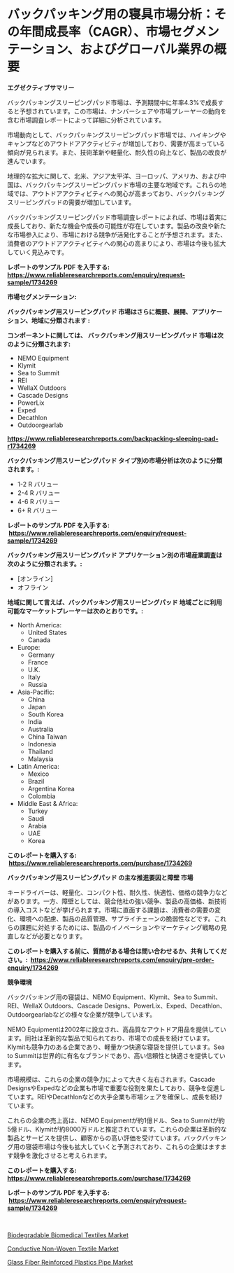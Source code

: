 <p><h1>バックパッキング用の寝具市場分析：その年間成長率（CAGR）、市場セグメンテーション、およびグローバル業界の概要</h1></p><p><strong>エグゼクティブサマリー</strong></p>
<p><p>バックパッキングスリーピングパッド市場は、予測期間中に年率4.3%で成長すると予想されています。この市場は、ナンバーシェアや市場プレーヤーの動向を含む市場調査レポートによって詳細に分析されています。</p><p>市場動向として、バックパッキングスリーピングパッド市場では、ハイキングやキャンプなどのアウトドアアクティビティが増加しており、需要が高まっている傾向が見られます。また、技術革新や軽量化、耐久性の向上など、製品の改良が進んでいます。</p><p>地理的な拡大に関して、北米、アジア太平洋、ヨーロッパ、アメリカ、および中国は、バックパッキングスリーピングパッド市場の主要な地域です。これらの地域では、アウトドアアクティビティへの関心が高まっており、バックパッキングスリーピングパッドの需要が増加しています。</p><p>バックパッキングスリーピングパッド市場調査レポートによれば、市場は着実に成長しており、新たな機会や成長の可能性が存在しています。製品の改良や新たな市場参入により、市場における競争が活発化することが予想されます。また、消費者のアウトドアアクティビティへの関心の高まりにより、市場は今後も拡大していく見込みです。</p></p>
<p><strong>レポートのサンプル PDF を入手する: <a href="https://www.reliableresearchreports.com/enquiry/request-sample/1734269">https://www.reliableresearchreports.com/enquiry/request-sample/1734269</a></strong></p>
<p><strong>市場セグメンテーション:</strong></p>
<p><strong> バックパッキング用スリーピングパッド 市場はさらに概要、展開、アプリケーション、地域に分類されます :</strong></p>
<p><strong>コンポーネントに関しては、 バックパッキング用スリーピングパッド 市場は次のように分類されます: &nbsp;</strong></p>
<p><ul><li>NEMO Equipment</li><li>Klymit</li><li>Sea to Summit</li><li>REI</li><li>WellaX Outdoors</li><li>Cascade Designs</li><li>PowerLix</li><li>Exped</li><li>Decathlon</li><li>Outdoorgearlab</li></ul></p>
<p><strong><a href="https://www.reliableresearchreports.com/backpacking-sleeping-pad-r1734269">https://www.reliableresearchreports.com/backpacking-sleeping-pad-r1734269</a></strong></p>
<p><strong> バックパッキング用スリーピングパッド タイプ別の市場分析は次のように分類されます。:</strong></p>
<p><ul><li>1-2 R バリュー</li><li>2-4 R バリュー</li><li>4-6 R バリュー</li><li>6+ R バリュー</li></ul></p>
<p><strong>レポートのサンプル PDF を入手する: &nbsp;<a href="https://www.reliableresearchreports.com/enquiry/request-sample/1734269">https://www.reliableresearchreports.com/enquiry/request-sample/1734269</a></strong></p>
<p><strong> バックパッキング用スリーピングパッド アプリケーション別の市場産業調査は次のように分類されます。:</strong></p>
<p><ul><li>[オンライン]</li><li>オフライン</li></ul></p>
<p><strong>地域に関して言えば、バックパッキング用スリーピングパッド 地域ごとに利用可能なマーケットプレーヤーは次のとおりです。:</strong></p>
<p><ul>
    <li>
        North America:
        <ul>
            <li>United States</li>
            <li>Canada</li>
        </ul>
    </li>
    <li>
        Europe:
        <ul>
            <li>Germany</li>
            <li>France</li>
            <li>U.K.</li>
            <li>Italy</li>
            <li>Russia</li>
        </ul>
    </li>
    <li>
        Asia-Pacific:
        <ul>
            <li>China</li>
            <li>Japan</li>
            <li>South Korea</li>
            <li>India</li>
            <li>Australia</li>
            <li>China Taiwan</li>
            <li>Indonesia</li>
            <li>Thailand</li>
            <li>Malaysia</li>
        </ul>
    </li>
    <li>
        Latin America:
        <ul>
            <li>Mexico</li>
            <li>Brazil</li>
            <li>Argentina Korea</li>
            <li>Colombia</li>
        </ul>
    </li>
    <li>
        Middle East & Africa:
        <ul>
            <li>Turkey</li>
            <li>Saudi</li>
            <li>Arabia</li>
            <li>UAE</li>
            <li>Korea</li>
        </ul>
    </li>
    </ul></p>
<p><strong>このレポートを購入する: &nbsp;<a href="https://www.reliableresearchreports.com/purchase/1734269">https://www.reliableresearchreports.com/purchase/1734269</a></strong></p>
<p><strong>バックパッキング用スリーピングパッド の主な推進要因と障壁 市場</strong></p>
<p><p>キードライバーは、軽量化、コンパクト性、耐久性、快適性、価格の競争力などがあります。一方、障壁としては、競合他社の強い競争、製品の高価格、新技術の導入コストなどが挙げられます。市場に直面する課題は、消費者の需要の変化、環境への配慮、製品の品質管理、サプライチェーンの脆弱性などです。これらの課題に対処するためには、製品のイノベーションやマーケティング戦略の見直しなどが必要となります。</p></p>
<p><strong>このレポートを購入する前に、質問がある場合は問い合わせるか、共有してください。:&nbsp; <a href="https://www.reliableresearchreports.com/enquiry/pre-order-enquiry/1734269">https://www.reliableresearchreports.com/enquiry/pre-order-enquiry/1734269</a></strong></p>
<p><strong>競争環境</strong></p>
<p><p>バックパッキング用の寝袋は、NEMO Equipment、Klymit、Sea to Summit、REI、WellaX Outdoors、Cascade Designs、PowerLix、Exped、Decathlon、Outdoorgearlabなどの様々な企業が競争しています。</p><p>NEMO Equipmentは2002年に設立され、高品質なアウトドア用品を提供しています。同社は革新的な製品で知られており、市場での成長を続けています。Klymitも競争力のある企業であり、軽量かつ快適な寝袋を提供しています。Sea to Summitは世界的に有名なブランドであり、高い信頼性と快適さを提供しています。</p><p>市場規模は、これらの企業の競争力によって大きく左右されます。Cascade DesignsやExpedなどの企業も市場で重要な役割を果たしており、競争を促進しています。REIやDecathlonなどの大手企業も市場シェアを確保し、成長を続けています。</p><p>これらの企業の売上高は、NEMO Equipmentが約1億ドル、Sea to Summitが約5億ドル、Klymitが約8000万ドルと推定されています。これらの企業は革新的な製品とサービスを提供し、顧客からの高い評価を受けています。バックパッキング用の寝袋市場は今後も拡大していくと予測されており、これらの企業はますます競争を激化させると考えられます。</p></p>
<p><strong>このレポートを購入する: &nbsp; <a href="https://www.reliableresearchreports.com/purchase/1734269">https://www.reliableresearchreports.com/purchase/1734269</a></strong></p>
<p><strong>レポートのサンプル PDF を入手する: &nbsp;<a href="https://www.reliableresearchreports.com/enquiry/request-sample/1734269">https://www.reliableresearchreports.com/enquiry/request-sample/1734269</a></strong><strong></strong></p>
<p>&nbsp;</p>
<p><p><a href="https://www.linkedin.com/pulse/biodegradable-biomedical-textiles-market-size-growth-forecast-gtgce?trackingId=cmwBqaVbTKMxDvn9jHO3Rg%3D%3D">Biodegradable Biomedical Textiles Market</a></p><p><a href="https://www.linkedin.com/pulse/conductive-non-woven-textile-market-share-amp-new-trends-gqo5e?trackingId=B9pwneoxIVQZ%2F2ENgQXf%2Bg%3D%3D">Conductive Non-Woven Textile Market</a></p><p><a href="https://www.linkedin.com/pulse/glass-fiber-reinforced-plastics-pipe-market-size-examines-its-catoe?trackingId=hs2j%2FhAmxrkgeloHfYktpw%3D%3D">Glass Fiber Reinforced Plastics Pipe Market</a></p></p>